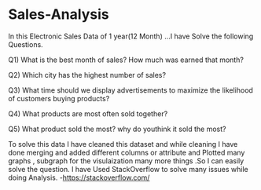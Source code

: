 # Sales-Analysis

In this Electronic Sales Data of 1 year(12 Month) ...I have Solve the following Questions.

Q1) What is the best month of sales? How much was earned that month?

Q2) Which city has the highest number of sales?

Q3) What time should we display advertisements to maximize the likelihood of customers buying products?

Q4) What products are most often sold together?

Q5) What product sold the most? why do youthink it sold the most?

To solve this data I have cleaned this dataset and while cleaning I have done merging and added different columns or attribute and Plotted many graphs , subgraph for 
the visulaization many more things .So I can easily solve the question.
I have Used StackOverflow to solve many issues while doing Analysis. -https://stackoverflow.com/
